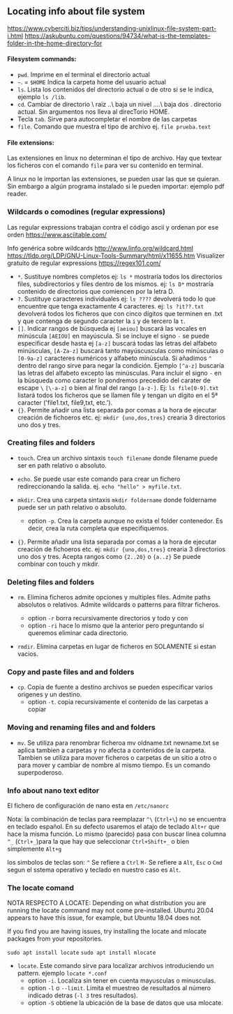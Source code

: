 ## Locating info about file system

https://www.cyberciti.biz/tips/understanding-unixlinux-file-system-part-i.html
https://askubuntu.com/questions/94734/what-is-the-templates-folder-in-the-home-directory-for

#### Filesystem commands:

* `pwd`. Imprime en el terminal el directorio actual
* `~`. = `$HOME` Indica la carpeta home del usuario actual
* `ls`. Lista los contenidos del directorio actual o de otro si se le indica, ejemplo `ls /lib`.
* `cd`. Cambiar de directorio \ raiz ..\ baja un nivel ..\..\ baja dos . directorio actual. Sin argumentos nos lleva al direcTorio HOME.
* Tecla `tab`. Sirve para autocompletar el nombre de las carpetas
* `file`. Comando que muestra el tipo de archivo ej. `file prueba.text`


#### File extensions:

Las extensiones en linux no determinan el tipo de archivo.
Hay que textear los ficheros con el comando `file` para ver su contenido en terminal.

A linux no le importan las extensiones, se pueden usar las que se quieran.
Sin embargo a algún programa instalado si le pueden importar: ejemplo pdf reader.

### Wildcards o comodines (regular expressions)

Las regular expressions trabajan contra el código ascii  y ordenan por ese orden
https://www.asciitable.com/

Info genérica sobre wildcards
http://www.linfo.org/wildcard.html
https://tldp.org/LDP/GNU-Linux-Tools-Summary/html/x11655.htm
Visualizer gratuito de regular expressions https://regex101.com/

* `*`. Sustituye nombres completos ej: `ls *`  mostraría todos los directorios files, subdirectorios y files dentro de los mismos. ej: `ls D*` mostraría contenido de directorios que comiencen por la letra D.
* `?`. Sustituye caracteres individuales ej: `ls ????` devolverá todo lo que encuentre que tenga exactamente 4 caracteres. ej: `ls ?it??.txt` devolverá todos los ficheros que con cinco dígitos que terminen en .txt y que contenga de segundo caracter la `i` y de tercero la `t`.
* `[]`. Indicar rangos de búsqueda ej `[aeiou]` buscará las vocales en minúscula `[AEIOU]` en mayúscula. Si se incluye el signo `-` se puede especificar desde hasta ej `[a-z]` buscará todas las letras del alfabeto minúsculas, `[A-Za-z]` buscará tanto mayúscusculas como minúsculas o `[0-9a-z]` caracteres numéricos y alfabeto minúscula. Si añadimos `^` dentro del rango sirve para negar la condición. Ejemplo `[^a-z]` buscaría las letras del alfabeto excepto las minúsculas. Para incluir el signo `-` en la búsqueda como caracter lo pondremos precedido del carater de escape `\` `[\-a-z]` o bien al final del rango `[a-z-]`. Ej: `ls file[0-9].txt` listará todos los ficheros que se llamen file y tengan un dígito en el 5ª caracter ('file1.txt, file9,txt, etc.').
* `{}`. Permite añadir una lista separada por comas a la hora de ejecutar creación de fichoeros etc. ej: `mkdir {uno,dos,tres}` crearia 3 directorios uno dos y tres.

### Creating files and folders

* `touch`. Crea un archivo sintaxis `touch filename` donde filename puede ser en path relativo o absoluto.
* `echo`. Se puede usar este comando para crear un fichero redireccionando la salida. ej. `echo "hello" > myfile.txt`.
* `mkdir`. Crea una carpeta sintaxis `mkdir foldername` donde foldername puede ser un path relativo o absoluto.
  * option `-p`. Crea la carpeta aunque no exista el folder contenedor. Es decir, crea la ruta completa que especifiquemos.

* `{}`. Permite añadir una lista separada por comas a la hora de ejecutar creación de fichoeros etc. ej: `mkdir {uno,dos,tres}` crearia 3 directorios uno dos y tres. Acepta rangos como `{2..20}` o `{a..z}` Se puede combinar con touch y mkdir.

### Deleting files and folders

* `rm`. Elimina ficheros admite opciones y multiples files. Admite paths absolutos o relativos. Admite wildcards o patterns para filtrar ficheros.
  * option `-r` borra recursivamente directorios y todo y con
  * option `-ri` hace lo mismo que la anterior pero preguntando si queremos eliminar cada directorio.

* `rmdir`. Elimina carpetas en lugar de ficheros en SOLAMENTE si estan vacios.

### Copy and paste files and and folders

* `cp`. Copia de fuente a destino archivos se pueden especificar varios origenes y un destino.
  * option `-t`. copia recursivamente el contenido de las carpetas a copiar

### Moving and renaming files and and folders

* `mv`. Se utiliza para renombrar ficheroa mv oldname.txt newname.txt se aplica tambien a carpetas y no afecta a contenidos de la carpeta. Tambien se utiliza para mover ficheros o carpetas de un sitio a otro o para mover y cambiar de nombre al mismo tiempo. Es un comando superpoderoso.

### Info about nano text editor

El fichero de configuración de nano esta en `/etc/nanorc`

Nota: la combinación de teclas para reemplazar `^\` (`Ctrl+\`) no se encuentra en teclado español. En su defecto usaremos el atajo de teclado `Alt+r` que hace la misma función.
Lo mismo (parecido) pasa con buscar línea columna `^_` (`Ctrl+_`)para la que hay que seleccionar `Ctrl+Shift+_` o bien simplemente `Alt+g`

los simbolos de teclas son:
 `^` Se refiere a `Ctrl`
 `M-` Se refiere a `Alt`, `Esc` o `Cmd` segun el sstema operativo y teclado en nuestro caso es `Alt`.

### The locate comand

NOTA RESPECTO A LOCATE:
Depending on what distribution you are running the locate command may not come pre-installed. Ubuntu 20.04 appears to have this issue, for example, but Ubuntu 18.04 does not.

If you find you are having issues, try installing the locate  and mlocate packages from your repositories.

`sudo apt install locate`
`sudo apt install mlocate`

* `locate`. Este comando sirve para localizar archivos introduciendo un pattern. ejemplo `locate *.conf`
  * option `-i`. Localiza sin tener en cuenta mayusculas o minusculas.
  * option `-l` o `--limit`. Limita el muestreo de resultados al número indicado detras (`-l 3` tres resultados).
  * option `-S` obtiene la ubicación de la base de datos que usa mlocate.
